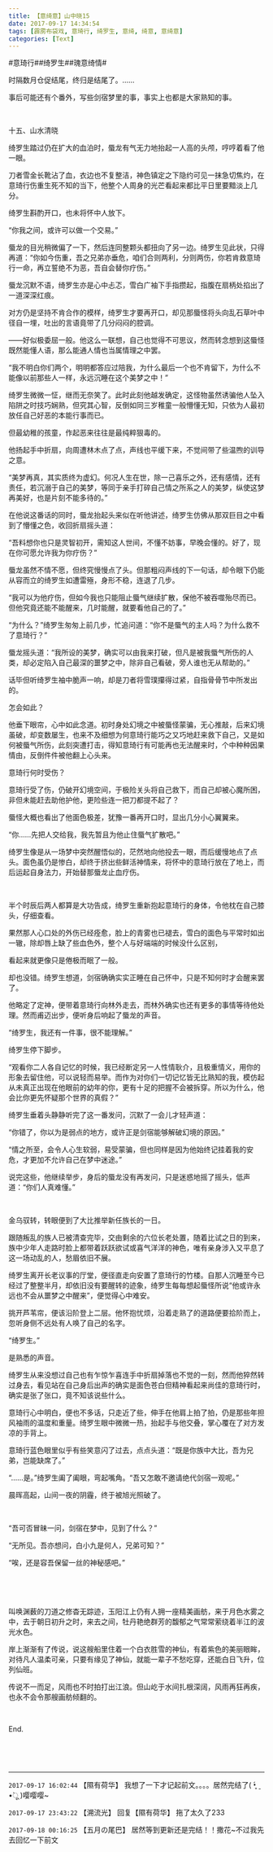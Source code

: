```yaml
---
title: 【意绮意】山中晓15
date: 2017-09-17 14:34:54
tags: [霹雳布袋戏, 意琦行, 绮罗生, 意绮, 绮意, 意绮意]
categories: [Text]
---
```


<p dir="ltr"  >#意琦行##绮罗生##瑰意绮情#</p> 
<p dir="ltr"  >时隔数月仓促结尾，终归是结尾了。……</p> 
<p dir="ltr"  >事后可能还有个番外，写些剑宿梦里的事，事实上也都是大家熟知的事。</p> 
<p dir="ltr"  >&nbsp;</p> 
<p dir="ltr"  >十五、山水清晓</p> 
<p dir="ltr"  >绮罗生踏过仍在扩大的血泊时，蜃龙有气无力地抬起一人高的头颅，哼哼着看了他一眼。</p> 
<p dir="ltr"  >刀者雪金长靴沾了血，衣边也不复整洁，神色镇定之下隐约可见一抹急切焦灼，在意琦行伤重生死不知的当下，他整个人周身的光芒看起来都比平日里要黯淡上几分。</p> 
<p dir="ltr"  >绮罗生斟酌开口，也未将怀中人放下。</p> 
<p dir="ltr"  >“你我之间，或许可以做一个交易。”</p> 
<p dir="ltr"  >蜃龙的目光稍微偏了一下，然后连同整颗头都扭向了另一边。绮罗生见此状，只得再道：“你如今伤重，吾之兄弟亦垂危，咱们合则两利，分则两伤，你若肯救意琦行一命，再立誓绝不为恶，吾自会替你疗伤。”</p> 
<p dir="ltr"  >蜃龙沉默不语，绮罗生亦是心中忐忑，雪白广袖下手指攒起，指腹在扇柄处掐出了一道深深红痕。</p> 
<p dir="ltr"  >对方仍是坚持不肯合作的模样，绮罗生才要再开口，却见那蜃怪将头向乱石草叶中径自一埋，吐出的言语竟带了几分闷闷的腔调。</p> 
<p dir="ltr"  >——好似极委屈一般。他这么一联想，自己也觉得不可思议，然而转念想到这蜃怪既然能懂人语，那么能通人情也当属情理之中罢。</p> 
<p dir="ltr"  >“我不明白你们两个，明明都答应过陪我，为什么最后一个也不肯留下，为什么不能像以前那些人一样，永远沉睡在这个美梦之中！”</p> 
<p dir="ltr"  >绮罗生微微一怔，继而无奈笑了。此时此刻他越发确定，这怪物虽然诱骗他人坠入陷阱之时技巧娴熟，但究其心智，反倒如同三岁稚童一般懵懂无知，只依为人最初放任自己好恶的本能行事而已。</p> 
<p dir="ltr"  >但最幼稚的孩童，作起恶来往往是最纯粹狠毒的。</p> 
<p dir="ltr"  >他扬起手中折扇，向周遭林木点了点，声线也平缓下来，不觉间带了些温煦的训导之意。</p> 
<p dir="ltr"  >“美梦再真，其实质终为虚幻。何况人生在世，除一己喜乐之外，还有感情，还有责任，若沉溺于自己的美梦，等同于亲手打碎自己情之所系之人的美梦，纵使这梦再美好，也是片刻不能多待的。”</p> 
<p dir="ltr"  >在他说这番话的同时，蜃龙抬起头来似在听他讲述，绮罗生仿佛从那双巨目之中看到了懵懂之色，收回折扇摇头道：</p> 
<p dir="ltr"  >“吾料想你也只是灵智初开，需知这人世间，不懂不妨事，早晚会懂的。好了，现在你可愿允许我为你疗伤？”</p> 
<p dir="ltr"  >蜃龙虽然不情不愿，但终究慢慢点了头。但那粗闷声线的下一句话，却令眼下仍能从容而立的绮罗生如遭雷殛，身形不稳，连退了几步。</p> 
<p dir="ltr"  >“我可以为他疗伤，但如今我也只能阻止蜃气继续扩散，保他不被吞噬殆尽而已。但他究竟还能不能醒来，几时能醒，就要看他自己的了。”</p> 
<p dir="ltr"  >“为什么？”绮罗生匆匆上前几步，忙追问道：“你不是蜃气的主人吗？为什么救不了意琦行？”</p> 
<p dir="ltr"  >蜃龙摇头道：“我所设的美梦，确实可以由我来打破，但凡是被我蜃气所伤的人类，却必定陷入自己最深的噩梦之中，除非自己看破，旁人谁也无从帮助的。”</p> 
<p dir="ltr"  >话毕但听绮罗生袖中脆声一响，却是刀者将雪璞攥得过紧，自指骨骨节中所发出的。</p> 
<p dir="ltr"  >怎会如此？</p> 
<p dir="ltr"  >他垂下眼帘，心中如此念道。初时身处幻境之中被蜃怪蒙骗，无心推敲，后来幻境虽破，却变数屡生，也来不及细想为何意琦行能巧之又巧地赶来救下自己，又是如何被蜃气所伤，此刻突遭打击，得知意琦行有可能再也无法醒来时，个中种种因果情由，反倒件件被他翻上心头来。</p> 
<p dir="ltr"  >意琦行何时受伤？</p> 
<p dir="ltr"  >意琦行受了伤，仍破开幻境空间，于极险关头将自己救下，而自己却被心魔所困，非但未能赶去助他护他，更险些连一把刀都提不起了？</p> 
<p dir="ltr"  >蜃怪大概也看出了他面色极差，犹豫一番再开口时，显出几分小心翼翼来。</p> 
<p dir="ltr"  >“你……先把人交给我，我先暂且为他止住蜃气扩散吧。”</p> 
<p dir="ltr"  >绮罗生像是从一场梦中突然醒悟似的，茫然地向他投去一眼，而后缓慢地点了点头。面色虽仍是惨白，却终于挤出些鲜活神情来，将怀中的意琦行放在了地上，而后运起自身法力，开始替那蜃龙止血疗伤。</p> 
<p dir="ltr"  >&nbsp;</p> 
<p dir="ltr"  >半个时辰后两人都算是大功告成，绮罗生重新抱起意琦行的身体，令他枕在自己膝头，仔细查看。</p> 
<p dir="ltr"  >果然那人心口处的外伤已经痊愈，脸上的青雾也已褪去，雪白的面色与平常时如出一辙，除却唇上缺了些血色外，整个人与好端端的时候没什么区别，</p> 
<p dir="ltr"  >看起来就更像只是倦极而眠了一般。</p> 
<p dir="ltr"  >却也没错。绮罗生想道，剑宿确确实实正睡在自己怀中，只是不知何时才会醒来罢了。</p> 
<p dir="ltr"  >他略定了定神，便带着意琦行向林外走去，而林外确实也还有更多的事情等待他处理。然而甫迈出步，便听身后响起了蜃龙的声音。</p> 
<p dir="ltr"  >“绮罗生，我还有一件事，很不能理解。”</p> 
<p dir="ltr"  >绮罗生停下脚步。</p> 
<p dir="ltr"  >“观看你二人各自记忆的时候，我已经断定另一人性情耿介，且极重情义，用你的形象去留住他，可以说轻而易举。而作为对你们一切记忆皆无比熟知的我，模仿起从未真正出现在他眼前的幼年的你，更有十足的把握不会被拆穿。所以为什么，他会比你更先怀疑那个世界的真假？”</p> 
<p dir="ltr"  >绮罗生垂着头静静听完了这一番发问，沉默了一会儿才轻声道：</p> 
<p dir="ltr"  >“你错了，你以为是弱点的地方，或许正是剑宿能够解破幻境的原因。”</p> 
<p dir="ltr"  >“情之所至，会令人心生软弱，易受蒙骗，但也同样是因为他始终记挂着我的安危，才更加不允许自己在梦中迷途。”</p> 
<p dir="ltr"  >说完这些，他继续举步，身后的蜃龙没有再发问，只是迷惑地摇了摇头，低声道：“你们人真难懂。”</p> 
<p dir="ltr"  >&nbsp;</p> 
<p dir="ltr"  >金乌驭转，转眼便到了大比推举新任族长的一日。</p> 
<p dir="ltr"  >跟随叛乱的族人已被清查完毕，交由剩余的六位长老处置，随着比试之日的到来，族中少年人走路时脸上都带着跃跃欲试或喜气洋洋的神色，唯有亲身涉入又平息了这一场动乱的人，愁眉依旧不展。</p> 
<p dir="ltr"  >绮罗生离开长老议事的厅堂，便径直走向安置了意琦行的竹楼。自那人沉睡至今已经过了整整半月，却依旧没有要醒转的迹象，绮罗生每每想起蜃怪所说“他或许永远也不会从噩梦之中醒来”，便觉得心中难安。</p> 
<p dir="ltr"  >挑开芦苇帘，便该沿阶登上二层。他怀抱忧烦，沿着走熟了的道路便要拾阶而上，忽听身侧不远处有人唤了自己的名字。</p> 
<p dir="ltr"  >“绮罗生。”</p> 
<p dir="ltr"  >是熟悉的声音。</p> 
<p dir="ltr"  >绮罗生从来没想过自己也有乍惊乍喜连手中折扇掉落也不觉的一刻，然而他猝然转过身去，看见站在自己身后出声的确实是面色苍白但精神看起来尚佳的意琦行时，确实是张了张口，竟不知该说些什么。</p> 
<p dir="ltr"  >意琦行心中明白，便也不多话，只走近了些，伸手在他肩上拍了拍，仍是那些年担风袖雨的温度和重量。绮罗生眼中微微一热，抬起手与他交叠，掌心覆在了对方发凉的手背上。</p> 
<p dir="ltr"  >意琦行蓝色眼里似乎有些笑意闪了过去，点点头道：“既是你族中大比，吾为兄弟，岂能缺席了。”</p> 
<p dir="ltr"  >“……是。”绮罗生阖了阖眼，弯起嘴角。“吾又怎敢不邀请绝代剑宿一观呢。”</p> 
<p dir="ltr"  >晨晖高起，山间一夜的阴霾，终于被旭光照破了。</p> 
<p dir="ltr"  >&nbsp;</p> 
<p dir="ltr"  >“吾可否冒昧一问，剑宿在梦中，见到了什么？”</p> 
<p dir="ltr"  >“无所见。吾亦想问，白小九是何人，兄弟可知？”</p> 
<p dir="ltr"  >“唉，还是容吾保留一丝的神秘感吧。”</p> 
<p dir="ltr"  >&nbsp;</p> 
<p dir="ltr"  >&nbsp;</p> 
<p dir="ltr"  >叫唤渊薮的刀道之修杳无踪迹，玉阳江上仍有人拥一座精美画舫，来于月色水雾之中，去于朝日初升之时，来去之间，牡丹艳绝群芳的馥郁之气常常萦绕着半江的波光水色。</p> 
<p dir="ltr"  >岸上渐渐有了传说，说这艘船里住着一个白衣胜雪的神仙，有着紫色的美丽眼眸，对待凡人温柔可亲，只要有缘见了神仙，就能一辈子不愁吃穿，还能白日飞升，位列仙班。</p> 
<p dir="ltr"  >传说不一而足，风雨也不时拍打出江浪。但山屹于水间扎根深阔，风雨再狂再疾，也永不会令那艘画舫倾翻的。</p> 
<p dir="ltr"  >&nbsp;</p> 
<p dir="ltr"  >End.</p> 
<p dir="ltr"  >&nbsp;</p> 
<p dir="ltr"  >&nbsp;</p>

<!-- more -->

---

`2017-09-17 16:02:44` 【隰有荷华】 我想了一下才记起前文。。。。居然完结了( •̥́ ˍ •̀ू )嘤嘤嘤~

`2017-09-17 23:43:22` 【溯流光】 回复【隰有荷华】 拖了太久了233

`2017-09-18 00:16:25` 【五月の尾巴】 居然等到更新还是完结！！撒花~不过我先去回忆一下前文
